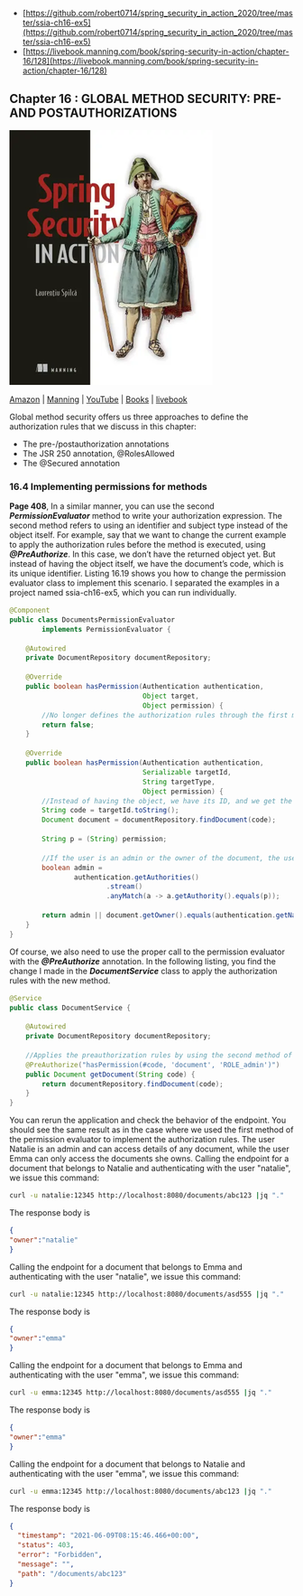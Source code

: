 * [https://github.com/robert0714/spring_security_in_action_2020/tree/master/ssia-ch16-ex5](https://github.com/robert0714/spring_security_in_action_2020/tree/master/ssia-ch16-ex5)
*  [https://livebook.manning.com/book/spring-security-in-action/chapter-16/128](https://livebook.manning.com/book/spring-security-in-action/chapter-16/128) 

## Chapter 16 : GLOBAL METHOD SECURITY: PRE- AND POSTAUTHORIZATIONS 
![cover](../../cover.webp) 

[Amazon](https://www.amazon.com/Spring-Security-Action-Laurentiu-Spilca/dp/1617297739) | [Manning](https://www.manning.com/books/spring-security-in-action) | [YouTube](https://t.co/4Or4P12LH2?amp=1) | [Books](https://laurspilca.com/books/) | [livebook](https://livebook.manning.com/book/spring-security-in-action) 


Global method security offers us three approaches to define the authorization rules that we discuss in this chapter:

* The pre-/postauthorization annotations
* The JSR 250 annotation, @RolesAllowed
* The @Secured annotation
 
### 16.4 Implementing permissions for methods

**Page 408**, 
In a similar manner, you can use the second ***PermissionEvaluator*** method to write
your authorization expression. The second method refers to using an identifier and
subject type instead of the object itself. For example, say that we want to change the
current example to apply the authorization rules before the method is executed,
using ***@PreAuthorize***. In this case, we don’t have the returned object yet. But instead
of having the object itself, we have the document’s code, which is its unique identifier.
Listing 16.19 shows you how to change the permission evaluator class to implement
this scenario. I separated the examples in a project named ssia-ch16-ex5, which you
can run individually.

```java
@Component
public class DocumentsPermissionEvaluator
        implements PermissionEvaluator {

    @Autowired
    private DocumentRepository documentRepository;

    @Override
    public boolean hasPermission(Authentication authentication,
                                 Object target,
                                 Object permission) {
        //No longer defines the authorization rules through the first method.
        return false;
    }

    @Override
    public boolean hasPermission(Authentication authentication,
                                 Serializable targetId,
                                 String targetType,
                                 Object permission) {
        //Instead of having the object, we have its ID, and we get the object using the ID.
        String code = targetId.toString();
        Document document = documentRepository.findDocument(code);

        String p = (String) permission;

        //If the user is an admin or the owner of the document, the user can access the document.
        boolean admin =
                authentication.getAuthorities()
                        .stream()
                        .anyMatch(a -> a.getAuthority().equals(p));

        return admin || document.getOwner().equals(authentication.getName());
    }
}
```

Of course, we also need to use the proper call to the permission evaluator with the
***@PreAuthorize*** annotation. In the following listing, you find the change I made in
the ***DocumentService*** class to apply the authorization rules with the new method.

```java
@Service
public class DocumentService {

    @Autowired
    private DocumentRepository documentRepository;

    //Applies the preauthorization rules by using the second method of the permission evaluator
    @PreAuthorize("hasPermission(#code, 'document', 'ROLE_admin')")
    public Document getDocument(String code) {
        return documentRepository.findDocument(code);
    }
}
```

You can rerun the application and check the behavior of the endpoint. You should see
the same result as in the case where we used the first method of the permission evaluator
to implement the authorization rules. The user Natalie is an admin and can
access details of any document, while the user Emma can only access the documents
she owns. Calling the endpoint for a document that belongs to Natalie and authenticating
with the user "natalie", we issue this command:
```bash
curl -u natalie:12345 http://localhost:8080/documents/abc123 |jq "."
```

The response body is
```json
{
"owner":"natalie"
}
```

Calling the endpoint for a document that belongs to Emma and authenticating with
the user "natalie", we issue this command:
```bash
curl -u natalie:12345 http://localhost:8080/documents/asd555 |jq "."
```

The response body is
```json
{
"owner":"emma"
}
```
Calling the endpoint for a document that belongs to Emma and authenticating with
the user "emma", we issue this command:
```bash
curl -u emma:12345 http://localhost:8080/documents/asd555 |jq "."
```

The response body is
```json
{
"owner":"emma"
}
```

Calling the endpoint for a document that belongs to Natalie and authenticating with
the user "emma", we issue this command:
```bash
curl -u emma:12345 http://localhost:8080/documents/abc123 |jq "."
```

The response body is
```json
{
  "timestamp": "2021-06-09T08:15:46.466+00:00",
  "status": 403,
  "error": "Forbidden",
  "message": "",
  "path": "/documents/abc123"
}
```